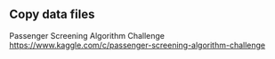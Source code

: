 ## Copy data files
Passenger Screening Algorithm Challenge
https://www.kaggle.com/c/passenger-screening-algorithm-challenge

